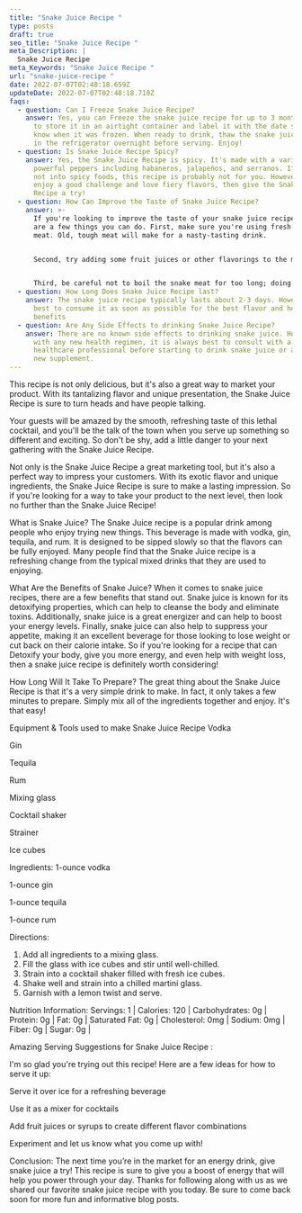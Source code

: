```yaml
---
title: "Snake Juice Recipe "
type: posts
draft: true
seo_title: "Snake Juice Recipe "
meta_Description: |
  Snake Juice Recipe 
meta_Keywords: "Snake Juice Recipe "
url: "snake-juice-recipe "
date: 2022-07-07T02:48:18.659Z
updateDate: 2022-07-07T02:48:18.710Z
faqs:
  - question: Can I Freeze Snake Juice Recipe?
    answer: Yes, you can Freeze the snake juice recipe for up to 3 months. Make sure
      to store it in an airtight container and label it with the date so you
      know when it was frozen. When ready to drink, thaw the snake juice recipe
      in the refrigerator overnight before serving. Enjoy!
  - question: Is Snake Juice Recipe Spicy?
    answer: Yes, the Snake Juice Recipe is spicy. It's made with a variety of
      powerful peppers including habaneros, jalapeños, and serranos. If you're
      not into spicy foods, this recipe is probably not for you. However, if you
      enjoy a good challenge and love fiery flavors, then give the Snake Juice
      Recipe a try!
  - question: How Can Improve the Taste of Snake Juice Recipe?
    answer: >-
      If you're looking to improve the taste of your snake juice recipe, there
      are a few things you can do. First, make sure you're using fresh snake
      meat. Old, tough meat will make for a nasty-tasting drink. 


      Second, try adding some fruit juices or other flavorings to the mix. This will help to mask the natural taste of the snake meat. 


      Third, be careful not to boil the snake meat for too long; doing so will make it tough and rubbery, and that won't do your beverage any favors either. With these tips in mind, we're confident that you'll be able to whip up a delicious batch of snake juice that everyone will enjoy!
  - question: How Long Does Snake Juice Recipe last?
    answer: The snake juice recipe typically lasts about 2-3 days. However, it is
      best to consume it as soon as possible for the best flavor and health
      benefits
  - question: Are Any Side Effects to drinking Snake Juice Recipe?
    answer: There are no known side effects to drinking snake juice. However, as
      with any new health regimen, it is always best to consult with a
      healthcare professional before starting to drink snake juice or any other
      new supplement.
---
```

This recipe is not only delicious, but it's also a great way to market your product. With its tantalizing flavor and unique presentation, the Snake Juice Recipe is sure to turn heads and have people talking.

Your guests will be amazed by the smooth, refreshing taste of this lethal cocktail, and you'll be the talk of the town when you serve up something so different and exciting. So don't be shy, add a little danger to your next gathering with the Snake Juice Recipe.

Not only is the Snake Juice Recipe a great marketing tool, but it's also a perfect way to impress your customers. With its exotic flavor and unique ingredients, the Snake Juice Recipe is sure to make a lasting impression. So if you're looking for a way to take your product to the next level, then look no further than the Snake Juice Recipe!

What is Snake Juice?
The Snake Juice recipe is a popular drink among people who enjoy trying new things. This beverage is made with vodka, gin, tequila, and rum. It is designed to be sipped slowly so that the flavors can be fully enjoyed. Many people find that the Snake Juice recipe is a refreshing change from the typical mixed drinks that they are used to enjoying.

What Are the Benefits of Snake Juice?
When it comes to snake juice recipes, there are a few benefits that stand out. Snake juice is known for its detoxifying properties, which can help to cleanse the body and eliminate toxins. Additionally, snake juice is a great energizer and can help to boost your energy levels. Finally, snake juice can also help to suppress your appetite, making it an excellent beverage for those looking to lose weight or cut back on their calorie intake. So if you're looking for a recipe that can Detoxify your body, give you more energy, and even help with weight loss, then a snake juice recipe is definitely worth considering!

How Long Will It Take To Prepare?
The great thing about the Snake Juice Recipe is that it's a very simple drink to make. In fact, it only takes a few minutes to prepare. Simply mix all of the ingredients together and enjoy. It's that easy!

Equipment & Tools used to make Snake Juice Recipe 
Vodka

Gin

Tequila

Rum

Mixing glass

Cocktail shaker

Strainer

Ice cubes

Ingredients:
1-ounce vodka

1-ounce gin

1-ounce tequila

1-ounce rum

Directions:

1. Add all ingredients to a mixing glass.
2. Fill the glass with ice cubes and stir until well-chilled.
3. Strain into a cocktail shaker filled with fresh ice cubes.
4. Shake well and strain into a chilled martini glass.
5. Garnish with a lemon twist and serve.

Nutrition Information: 
 Servings: 1 | Calories: 120 | Carbohydrates: 0g | Protein: 0g | Fat: 0g | Saturated Fat: 0g | Cholesterol: 0mg | Sodium: 0mg | Fiber: 0g | Sugar: 0g | 

Amazing Serving Suggestions for Snake Juice Recipe :

I'm so glad you're trying out this recipe! Here are a few ideas for how to serve it up:

Serve it over ice for a refreshing beverage 

Use it as a mixer for cocktails 

Add fruit juices or syrups to create different flavor combinations 

Experiment and let us know what you come up with!

Conclusion:
The next time you’re in the market for an energy drink, give snake juice a try! This recipe is sure to give you a boost of energy that will help you power through your day. Thanks for following along with us as we shared our favorite snake juice recipe with you today. Be sure to come back soon for more fun and informative blog posts.